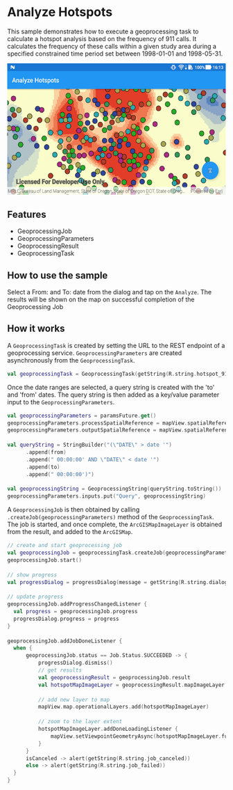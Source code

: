 # Analyze Hotspots

This sample demonstrates how to execute a geoprocessing task to calculate a hotspot analysis based on the frequency of 911 calls. It calculates the frequency of these calls within a given study area during a specified constrained time period set between 1998-01-01 and 1998-05-31.

![Analyze Hotspots App](analyze-hotspots.png)

## Features

* GeoprocessingJob
* GeoprocessingParameters
* GeoprocessingResult
* GeoprocessingTask

## How to use the sample

Select a From: and To: date from the dialog and tap on the `Analyze`. The results will be shown on the map on successful completion of the Geoprocessing Job

## How it works

A `GeoprocessingTask` is created by setting the URL to the REST endpoint of a geoprocessing service.
`GeoprocessingParameters` are created asynchronously from the `GeoprocessingTask`.

```kotlin
val geoprocessingTask = GeoprocessingTask(getString(R.string.hotspot_911_calls))
```

Once the date ranges are selected, a query string is created with the 'to' and 'from' dates. The query string is then added as a key/value parameter input to the `GeoprocessingParameters`.

```kotlin
val geoprocessingParameters = paramsFuture.get()
geoprocessingParameters.processSpatialReference = mapView.spatialReference
geoprocessingParameters.outputSpatialReference = mapView.spatialReference

val queryString = StringBuilder("(\"DATE\" > date '")
      .append(from)
      .append(" 00:00:00' AND \"DATE\" < date '")
      .append(to)
      .append(" 00:00:00')")

val geoprocessingString = GeoprocessingString(queryString.toString())
geoprocessingParameters.inputs.put("Query", geoprocessingString)
```

A `GeoprocessingJob` is then obtained by calling  `.createJob(geoprocessingParameters)` method of the `GeoprocessingTask`. The job is started, and once complete, the `ArcGISMapImageLayer` is obtained from the result, and added to the `ArcGISMap`.

```kotlin
// create and start geoprocessing job
val geoprocessingJob = geoprocessingTask.createJob(geoprocessingParameters)
geoprocessingJob.start()

// show progress
val progressDialog = progressDialog(message = getString(R.string.dialog_text), title = getString(R.string.app_name))

// update progress
geoprocessingJob.addProgressChangedListener {
  val progress = geoprocessingJob.progress
  progressDialog.progress = progress
}

geoprocessingJob.addJobDoneListener {
  when {
      geoprocessingJob.status == Job.Status.SUCCEEDED -> {
          progressDialog.dismiss()
          // get results
          val geoprocessingResult = geoprocessingJob.result
          val hotspotMapImageLayer = geoprocessingResult.mapImageLayer

          // add new layer to map
          mapView.map.operationalLayers.add(hotspotMapImageLayer)

          // zoom to the layer extent
          hotspotMapImageLayer.addDoneLoadingListener {
              mapView.setViewpointGeometryAsync(hotspotMapImageLayer.fullExtent)
          }
      }
      isCanceled -> alert(getString(R.string.job_canceled))
      else -> alert(getString(R.string.job_failed))
  }
}
```
